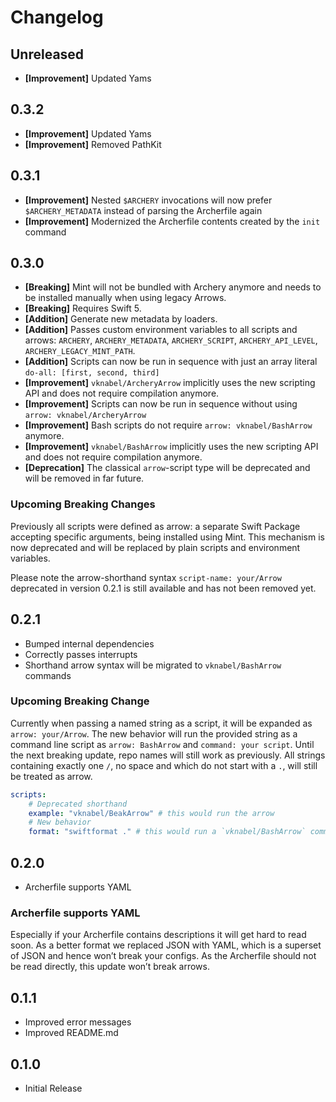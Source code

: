 # Changelog

## Unreleased

-   **[Improvement]** Updated Yams

## 0.3.2

-   **[Improvement]** Updated Yams
-   **[Improvement]** Removed PathKit

## 0.3.1

-   **[Improvement]** Nested `$ARCHERY` invocations will now prefer `$ARCHERY_METADATA` instead of parsing the Archerfile again
-   **[Improvement]** Modernized the Archerfile contents created by the `init` command

## 0.3.0

-   **[Breaking]** Mint will not be bundled with Archery anymore and needs to be installed manually when using legacy Arrows.
-   **[Breaking]** Requires Swift 5.
-   **[Addition]** Generate new metadata by loaders.
-   **[Addition]** Passes custom environment variables to all scripts and arrows: `ARCHERY`, `ARCHERY_METADATA`, `ARCHERY_SCRIPT`, `ARCHERY_API_LEVEL`, `ARCHERY_LEGACY_MINT_PATH`.
-   **[Addition]** Scripts can now be run in sequence with just an array literal `do-all: [first, second, third]`
-   **[Improvement]** `vknabel/ArcheryArrow` implicitly uses the new scripting API and does not require compilation anymore.
-   **[Improvement]** Scripts can now be run in sequence without using `arrow: vknabel/ArcheryArrow`
-   **[Improvement]** Bash scripts do not require `arrow: vknabel/BashArrow` anymore.
-   **[Improvement]** `vknabel/BashArrow` implicitly uses the new scripting API and does not require compilation anymore.
-   **[Deprecation]** The classical `arrow`-script type will be deprecated and will be removed in far future.

### Upcoming Breaking Changes

Previously all scripts were defined as arrow: a separate Swift Package accepting specific arguments, being installed using Mint. This mechanism is now deprecated and will be replaced by plain scripts and environment variables.

Please note the arrow-shorthand syntax `script-name: your/Arrow` deprecated in version 0.2.1 is still available and has not been removed yet.

## 0.2.1

-   Bumped internal dependencies
-   Correctly passes interrupts
-   Shorthand arrow syntax will be migrated to `vknabel/BashArrow` commands

### Upcoming Breaking Change

Currently when passing a named string as a script, it will be expanded as `arrow: your/Arrow`.
The new behavior will run the provided string as a command line script as `arrow: BashArrow` and `command: your script`.
Until the next breaking update, repo names will still work as previously.
All strings containing exactly one `/`, no space and which do not start with a `.`, will still be treated as arrow.

```yaml
scripts:
    # Deprecated shorthand
    example: "vknabel/BeakArrow" # this would run the arrow
    # New behavior
    format: "swiftformat ." # this would run a `vknabel/BashArrow` command
```

## 0.2.0

-   Archerfile supports YAML

### Archerfile supports YAML

Especially if your Archerfile contains descriptions it will get hard to read soon.
As a better format we replaced JSON with YAML, which is a superset of JSON and hence won’t break your configs.
As the Archerfile should not be read directly, this update won’t break arrows.

## 0.1.1

-   Improved error messages
-   Improved README.md

## 0.1.0

-   Initial Release
